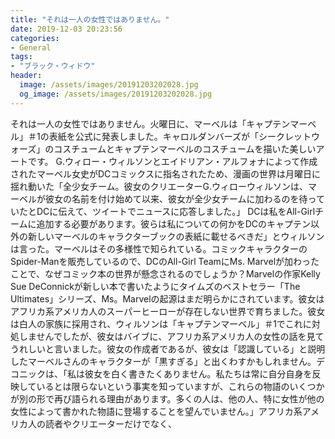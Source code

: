 ```yaml
---
title: "それは一人の女性ではありません。"
date: 2019-12-03 20:23:56
categories:
- General
tags:
- "ブラック・ウィドウ"
header:
  image: /assets/images/20191203202028.jpg
  og_image: /assets/images/20191203202028.jpg
---
```


それは一人の女性ではありません。火曜日に、マーベルは「キャプテンマーベル」＃1の表紙を公式に発表しました。キャロルダンバーズが「シークレットウォーズ」のコスチュームとキャプテンマーベルのコスチュームを描いた美しいアートです。 G.ウィロー・ウィルソンとエイドリアン・アルフォナによって作成されたマーベル女史がDCコミックスに指名されたため、漫画の世界は月曜日に揺れ動いた「全少女チーム。彼女のクリエーターG.ウィローウィルソンは、マーベルが彼女の名前を付け始めて以来、彼女が全少女チームに加わるのを待っていたとDCに伝えて、ツイートでニュースに応答しました。」 DCは私をAll-Girlチームに追加する必要があります。彼らは私についての何かをDCのキャプテン以外の新しいマーベルのキャラクターブックの表紙に載せるべきだ」とウィルソンは言った。マーベルはその多様性で知られている。コミックキャラクターのSpider-Manを販売しているので、DCのAll-Girl TeamにMs. Marvelが加わったことで、なぜコミック本の世界が懸念されるのでしょうか？Marvelの作家Kelly Sue DeConnickが新しい本で書いたようにタイムズのベストセラー「The Ultimates」シリーズ、Ms。Marvelの起源はまだ明らかにされています。彼女はアフリカ系アメリカ人のスーパーヒーローが存在しない世界で育ちました。彼女は白人の家族に採用され、ウィルソンは「キャプテンマーベル」＃1でこれに対処しませんでしたが、彼女はバイブに、アフリカ系アメリカ人の女性の話を見てうれしいと言いました。彼女の作成者であるが、彼女は「認識している」と説明したマーベルさんのキャラクターが「黒すぎる」と出くわすかもしれません。デコニックは、「私は彼女を白く書きたくありません。私たちは常に自分自身を反映しているとは限らないという事実を知っていますが、これらの物語のいくつかが別の形で再び語られる理由があります。多くの人は、他の人、特に女性が他の女性によって書かれた物語に登場することを望んでいません。」アフリカ系アメリカ人の読者やクリエーターだけでなく、
